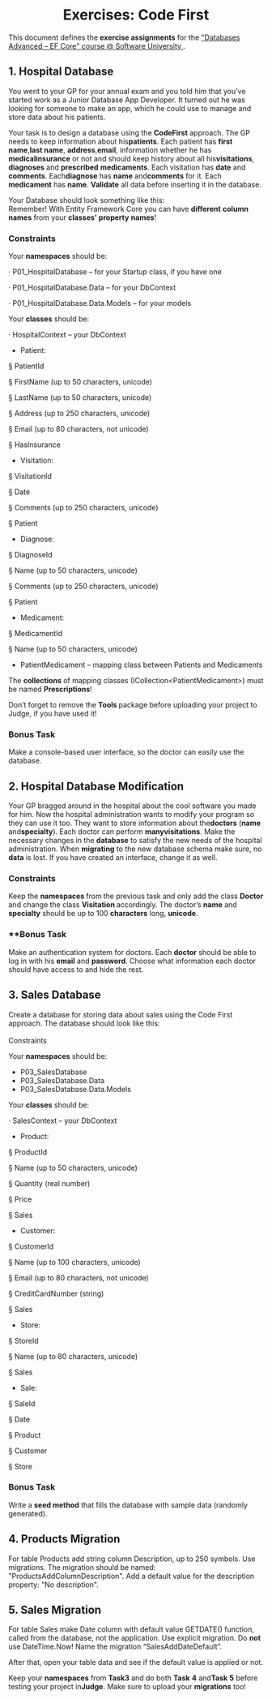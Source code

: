 <h1 align="center">
    Exercises: Code First
</h1>
<p>
    This document defines the <strong>exercise assignments</strong> for the
    <a
        href="https://softuni.bg/trainings/1741/databases-advanced-entity-framework-october-2017"
    >
        "Databases Advanced – EF Core" course @ Software University
    </a>
    .
</p>
<h2>
    1. Hospital Database
</h2>
<p>
    You went to your GP for your annual exam and you told him that you’ve
    started work as a Junior Database App Developer. It turned out he was
    looking for someone to make an app, which he could use to manage and store
    data about his patients.
</p>
<p>
Your task is to design a database using the <strong>Code</strong><strong>First</strong> approach. The GP needs to keep information about his<strong>patients</strong>. Each patient has <strong>first name</strong>,<strong>last name</strong>, <strong>address</strong>,<strong>email</strong>, information whether he has <strong>medical</strong><strong>insurance</strong> or not and should keep history about all his<strong>visitations</strong>, <strong>diagnoses</strong> and    <strong>prescribed</strong> <strong>medicaments</strong>. Each visitation
has <strong>date</strong> and <strong>comments</strong>. Each<strong>diagnose</strong> has <strong>name</strong> and<strong>comments</strong> for it. Each <strong>medicament</strong> has    <strong>name</strong>. <strong>Validate</strong> all data before inserting
    it in the database.
</p>
<p>
    Your Database should look something like this:
    <br/>
Remember! With Entity Framework Core you can have    <strong>different</strong> <strong>column</strong> <strong>names</strong>
from your <strong>classes’</strong> <strong>property</strong>    <strong>names</strong>!
</p>
<h3>
    Constraints
</h3>
<p>
    Your <strong>namespaces</strong> should be:
</p>
<p>
    · P01_HospitalDatabase – for your Startup class, if you have one
</p>
<p>
    · P01_HospitalDatabase.Data – for your DbContext
</p>
<p>
    · P01_HospitalDatabase.Data.Models – for your models
</p>
<p>
    Your <strong>classes</strong> should be:
</p>
<p>
    · HospitalContext – your DbContext
</p>
<ul>
    <li>
        Patient:
    </li>
</ul>
<p>
    § PatientId
</p>
<p>
    § FirstName (up to 50 characters, unicode)
</p>
<p>
    § LastName (up to 50 characters, unicode)
</p>
<p>
    § Address (up to 250 characters, unicode)
</p>
<p>
    § Email (up to 80 characters, not unicode)
</p>
<p>
    § HasInsurance
</p>
<ul>
    <li>
        Visitation:
    </li>
</ul>
<p>
    § VisitationId
</p>
<p>
    § Date
</p>
<p>
    § Comments (up to 250 characters, unicode)
</p>
<p>
    § Patient
</p>
<ul>
    <li>
        Diagnose:
    </li>
</ul>
<p>
    § DiagnoseId
</p>
<p>
    § Name (up to 50 characters, unicode)
</p>
<p>
    § Comments (up to 250 characters, unicode)
</p>
<p>
    § Patient
</p>
<ul>
    <li>
        Medicament:
    </li>
</ul>
<p>
    § MedicamentId
</p>
<p>
    § Name (up to 50 characters, unicode)
</p>
<ul>
    <li>
        PatientMedicament – mapping class between Patients and Medicaments
    </li>
</ul>
<p>
    The <strong>collections</strong> of mapping classes
(ICollection&lt;PatientMedicament&gt;) must be named    <strong>Prescriptions</strong>!
</p>
<p>
    Don’t forget to remove the <strong>Tools </strong>package before uploading
    your project to Judge, if you have used it!
</p>
<h3>
    Bonus Task
</h3>
<p>
    Make a console-based user interface, so the doctor can easily use the
    database.
</p>
<h2>
    2. Hospital Database Modification
</h2>
<p>
    Your GP bragged around in the hospital about the cool software you made for
    him. Now the hospital administration wants to modify your program so they
can use it too. They want to store information about the<strong>doctors</strong> (<strong>name</strong> and<strong>specialty</strong>). Each doctor can perform <strong>many</strong><strong>visitations</strong>. Make the necessary changes in the    <strong>database</strong> to satisfy the new needs of the hospital
    administration. When <strong>migrating</strong> to the new database schema
    make sure, no <strong>data</strong> is lost. If you have created an
    interface, change it as well.
</p>
<h3>
    Constraints
</h3>
<p>
    Keep the <strong>namespaces </strong>from<strong> </strong>the previous
task and only add the class <strong>Doctor </strong>and change the class    <strong>Visitation </strong>accordingly. The doctor’s <strong>name</strong>
and <strong>specialty</strong> should be up to 100    <strong>characters</strong> long, <strong>unicode</strong>.
</p>
<h3>
    **Bonus Task
</h3>
<p>
    Make an authentication system for doctors. Each <strong>doctor</strong>
should be able to log in with his <strong>email</strong> and    <strong>password</strong>. Choose what information each doctor should have
    access to and hide the rest.
</p>
<h2>
    3. Sales Database
</h2>
<p>
    Create a database for storing data about sales using the Code First
    approach. The database should look like this:
    <br/>
    <br/>
    Constraints
</p>
<p>
    Your <strong>namespaces</strong> should be:
</p>
<ul>
    <li>
        P03_SalesDatabase
    </li>
    <li>
        P03_SalesDatabase.Data
    </li>
    <li>
        P03_SalesDatabase.Data.Models
    </li>
</ul>
<p>
    Your <strong>classes</strong> should be:
</p>
<p>
    · SalesContext – your DbContext
</p>
<ul>
    <li>
        Product:
    </li>
</ul>
<p>
    § ProductId
</p>
<p>
    § Name (up to 50 characters, unicode)
</p>
<p>
    § Quantity (real number)
</p>
<p>
    § Price
</p>
<p>
    § Sales
</p>
<ul>
    <li>
        Customer:
    </li>
</ul>
<p>
    § CustomerId
</p>
<p>
    § Name (up to 100 characters, unicode)
</p>
<p>
    § Email (up to 80 characters, not unicode)
</p>
<p>
    § CreditCardNumber (string)
</p>
<p>
    § Sales
</p>
<ul>
    <li>
        Store:
    </li>
</ul>
<p>
    § StoreId
</p>
<p>
    § Name (up to 80 characters, unicode)
</p>
<p>
    § Sales
</p>
<ul>
    <li>
        Sale:
    </li>
</ul>
<p>
    § SaleId
</p>
<p>
    § Date
</p>
<p>
    § Product
</p>
<p>
    § Customer
</p>
<p>
    § Store
</p>
<h3>
    Bonus Task
</h3>
<p>
    Write a <strong>seed method</strong> that fills the database with sample
    data (randomly generated).
</p>
<h2>
    4. Products Migration
</h2>
<p>
    For table Products add string column Description, up to 250 symbols. Use
migrations. The migration should be named: <a name="OLE_LINK2"></a>    <a name="OLE_LINK1">"ProductsAddColumnDescription</a>". Add a default value
    for the description property: "No description".
</p>
<h2>
    5. Sales Migration
</h2>
<p>
    For table Sales make Date column with default value GETDATE() function,
called from the database, not the application. Use explicit migration. Do    <strong>not</strong> use DateTime.Now! Name the migration
    “SalesAddDateDefault”.
</p>
<p>
    After that, open your table data and see if the default value is applied or
    not.
</p>
<p>
Keep your <strong>namespaces</strong> from <strong>Task</strong><strong>3</strong> and do both <strong>Task</strong> <strong>4</strong> and<strong>Task</strong> <strong>5</strong> before testing your project in<strong>Judge</strong>. Make sure to upload your    <strong>migrations</strong> too!
</p>